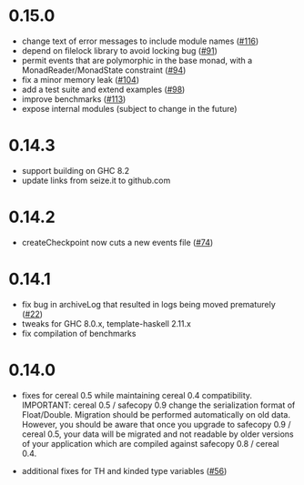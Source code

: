 0.15.0
======

 - change text of error messages to include module names
   ([#116](https://github.com/acid-state/acid-state/pull/116))
 - depend on filelock library to avoid locking bug
   ([#91](https://github.com/acid-state/acid-state/pull/91))
 - permit events that are polymorphic in the base monad, with a MonadReader/MonadState constraint
   ([#94](https://github.com/acid-state/acid-state/pull/94))
 - fix a minor memory leak
   ([#104](https://github.com/acid-state/acid-state/pull/104))
 - add a test suite and extend examples
   ([#98](https://github.com/acid-state/acid-state/pull/98))
 - improve benchmarks
   ([#113](https://github.com/acid-state/acid-state/pull/113))
 - expose internal modules (subject to change in the future)

0.14.3
======

 - support building on GHC 8.2
 - update links from seize.it to github.com

0.14.2
======

 - createCheckpoint now cuts a new events file
   ([#74](https://github.com/acid-state/acid-state/pull/74))

0.14.1
======

 - fix bug in archiveLog that resulted in logs being moved prematurely
   ([#22](https://github.com/acid-state/acid-state/issues/22))
 - tweaks for GHC 8.0.x, template-haskell 2.11.x
 - fix compilation of benchmarks

0.14.0
======

 - fixes for cereal 0.5 while maintaining cereal 0.4
   compatibility. IMPORTANT: cereal 0.5 / safecopy 0.9 change the
   serialization format of Float/Double. Migration should be performed
   automatically on old data. However, you should be aware that once
   you upgrade to safecopy 0.9 / cereal 0.5, your data will be
   migrated and not readable by older versions of your application
   which are compiled against safecopy 0.8 / cereal 0.4.

 - additional fixes for TH and kinded type variables
   ([#56](https://github.com/acid-state/acid-state/pull/56))
